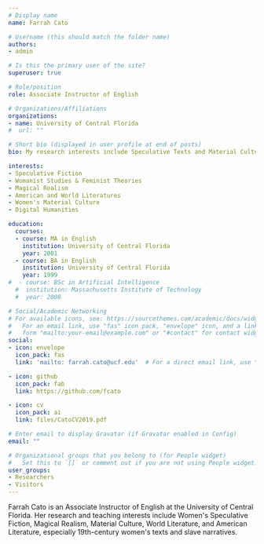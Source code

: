 ```yaml
---
# Display name
name: Farrah Cato

# Username (this should match the folder name)
authors:
- admin

# Is this the primary user of the site?
superuser: true

# Role/position
role: Associate Instructor of English

# Organizations/Affiliations
organizations:
- name: University of Central Florida
#  url: ""

# Short bio (displayed in user profile at end of posts)
bio: My research interests include Speculative Texts and Material Cultures, with particular emphasis on the intersectional feminist elements of such texts.

interests:
- Speculative Fiction
- Womanist Studies & Feminist Theories
- Magical Realism
- American and World Literatures
- Women's Material Culture
- Digital Humanities

education:
  courses:
  - course: MA in English
    institution: University of Central Florida
    year: 2001
  - course: BA in English
    institution: University of Central Florida
    year: 1999
#  - course: BSc in Artificial Intelligence
  #  institution: Massachusetts Institute of Technology
  #  year: 2008

# Social/Academic Networking
# For available icons, see: https://sourcethemes.com/academic/docs/widgets/#icons
#   For an email link, use "fas" icon pack, "envelope" icon, and a link in the
#   form "mailto:your-email@example.com" or "#contact" for contact widget.
social:
- icon: envelope
  icon_pack: fas
  link: 'mailto: farrah.cato@ucf.edu'  # For a direct email link, use "mailto:test@example.org".

- icon: github
  icon_pack: fab
  link: https://github.com/fcato

- icon: cv
  icon_pack: ai
  link: files/CatoCV2019.pdf

# Enter email to display Gravatar (if Gravatar enabled in Config)
email: ""

# Organizational groups that you belong to (for People widget)
#   Set this to `[]` or comment out if you are not using People widget.  
user_groups:
- Researchers
- Visitors
---
```


Farrah Cato is an Associate Instructor of English at the University of Central Florida. Her research and teaching interests include Women's Speculative Fiction, Magical Realism, Material Culture, World Literature, and American Literature, especially 19th-century women's texts and slave narratives.
